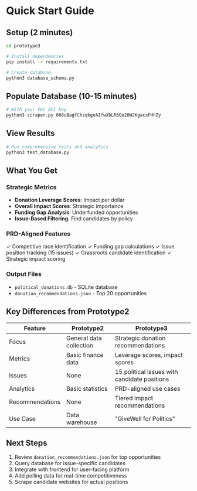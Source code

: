# Quick Start Guide

## Setup (2 minutes)

```bash
cd prototype3

# Install dependencies
pip install -r requirements.txt

# Create database
python3 database_schema.py
```

## Populate Database (10-15 minutes)

```bash
# With your FEC API key
python3 scraper.py 068uBagfChzqkgeAIfwXbLR6Qo20W2KgacxFHhZy
```

## View Results

```bash
# Run comprehensive tests and analytics
python3 test_database.py
```

## What You Get

### Strategic Metrics
- **Donation Leverage Scores**: Impact per dollar
- **Overall Impact Scores**: Strategic importance
- **Funding Gap Analysis**: Underfunded opportunities
- **Issue-Based Filtering**: Find candidates by policy

### PRD-Aligned Features
✓ Competitive race identification
✓ Funding gap calculations
✓ Issue position tracking (15 issues)
✓ Grassroots candidate identification
✓ Strategic impact scoring

### Output Files
- `political_donations.db` - SQLite database
- `donation_recommendations.json` - Top 20 opportunities

## Key Differences from Prototype2

| Feature | Prototype2 | Prototype3 |
|---------|-----------|-----------|
| Focus | General data collection | Strategic donation recommendations |
| Metrics | Basic finance data | Leverage scores, impact scores |
| Issues | None | 15 political issues with candidate positions |
| Analytics | Basic statistics | PRD-aligned use cases |
| Recommendations | None | Tiered impact recommendations |
| Use Case | Data warehouse | "GiveWell for Politics" |

## Next Steps

1. Review `donation_recommendations.json` for top opportunities
2. Query database for issue-specific candidates
3. Integrate with frontend for user-facing platform
4. Add polling data for real-time competitiveness
5. Scrape candidate websites for actual positions
